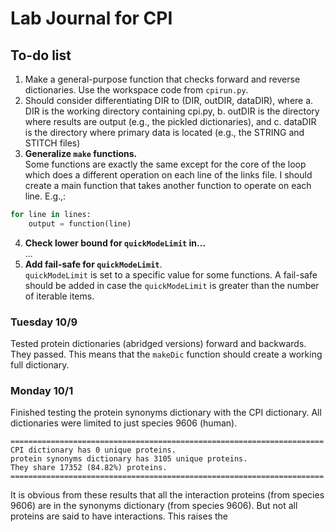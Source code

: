 # Lab Journal for CPI

## To-do list

1. Make a general-purpose function that checks forward and reverse dictionaries. Use the workspace code from `cpirun.py`.
1. Should consider differentiating DIR to (DIR, outDIR, dataDIR), where
  a. DIR is the working directory containing cpi.py,
  b. outDIR is the directory where results are output (e.g., the pickled dictionaries), and
  c. dataDIR is the directory where primary data is located (e.g., the STRING and STITCH files)
2. **Generalize `make` functions.**  
Some functions are exactly the same except for the core of the loop which does a different operation on each line of the links file. I should create a main function that takes another function to operate on each line. E.g.,:

  ```python
  for line in lines:
      output = function(line)
  ```
4. **Check lower bound for `quickModeLimit` in...**  
  ...
3. **Add fail-safe for `quickModeLimit`**.  
  `quickModeLimit` is set to a specific value for some functions. A fail-safe should be added in case the `quickModeLimit` is greater than the number of iterable items.


### Tuesday 10/9

Tested protein dictionaries (abridged versions) forward and backwards. They passed. This means that the `makeDic` function should create a working full dictionary.

### Monday 10/1

Finished testing the protein synonyms dictionary with the CPI dictionary. All dictionaries were limited to just species 9606 (human).

```
======================================================================
CPI dictionary has 0 unique proteins.
protein synonyms dictionary has 3105 unique proteins.
They share 17352 (84.82%) proteins.
======================================================================
```

It is obvious from these results that all the interaction proteins (from species 9606) are in the synonyms dictionary (from species 9606). But not all proteins are said to have interactions. This raises the

